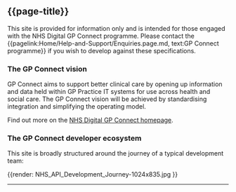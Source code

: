 ## {{page-title}}

This site is provided for information only and is intended for those engaged with the NHS Digital GP Connect programme.  Please contact the {{pagelink:Home/Help-and-Support/Enquiries.page.md, text:GP Connect programme}} if you wish to develop against these specifications.

### The GP Connect vision #

GP Connect aims to support better clinical care by opening up information and data held within GP Practice IT systems for use across health and social care. The GP Connect vision will be achieved by standardising integration and simplifying the operating model.

Find out more on the [NHS Digital GP Connect homepage](https://digital.nhs.uk/services/gp-connect).

### The GP Connect developer ecosystem #

This site is broadly structured around the journey of a typical development team:

{{render: NHS_API_Development_Journey-1024x835.jpg }}

---